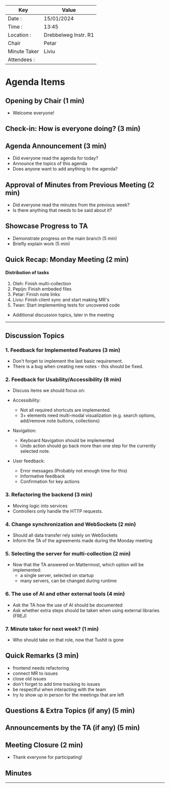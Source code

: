| Key          | Value                         |
| ------------ |-------------------------------|
| Date :       | 15/01/2024                    |
| Time :       | 13:45                         |
| Location :   | Drebbelweg Instr. R1          |
| Chair        | Petar                         |
| Minute Taker | Liviu                         |
| Attendees :  |                               |

# Agenda Items

## Opening by Chair (1 min)
- Welcome everyone!

## Check-in: How is everyone doing? (3 min)

## Agenda Announcement (3 min)

- Did everyone read the agenda for today?
- Announce the topics of this agenda
- Does anyone want to add anything to the agenda?

## Approval of Minutes from Previous Meeting (2 min)

- Did everyone read the minutes from the previous week?
- Is there anything that needs to be said about it?

## Showcase Progress to TA 

- Demonstrate progress on the main branch (5 min)
- Briefly explain work (5 min)

## Quick Recap: Monday Meeting (2 min)

#### Distribution of tasks
1. Oleh: Finish multi-collection
2. Pepijn: Finish embeded files
3. Petar: Finish note links
4. Liviu: Finish client sync and start making MR's
5. Twan: Start implementing tests for uncovered code


- Additional discussion topics, later in the meeting

---

## Discussion Topics

### 1. Feedback for Implemented Features (3 min)
- Don't forget to implement the last basic requirement.
- There is a bug when creating new notes - this should be fixed.

### 2. Feedback for Usability/Accessibility (8 min)
- Discuss items we should focus on:

- Accessibility:
    - Not all required shortcuts are implemented.
    - 3+ elements need multi-modal visualization (e.g. search options, add/remove note buttons, collections)
- Navigation:
    - Keyboard Navigation should be implemented 
    - Undo action should go back more than one step for the currently selected note.
- User feedback:
    - Error messages (Probably not enough time for this)
    - Informative feedback 
    - Confirmation for key actions


### 3. Refactoring the backend (3 min)

- Moving logic into services
- Controllers only handle the HTTP requests.

### 4. Change synchronization and WebSockets (2 min)

- Should all data transfer rely solely on WebSockets 
- Inform the TA of the agreements made during the Monday meeting

### 5. Selecting the server for multi-collection (2 min)
- Now that the TA answered on Mattermost, which option will be implemented:
    - a single server, selected on startup
    - many servers, can be changed during runtime

### 6. The use of AI and other external tools (4 min)
- Ask the TA how the use of AI should be documented
- Ask whether extra steps should be taken when using external libraries (FREJ)

### 7. Minute taker for next week? (1 min)
- Who should take on that role, now that Tushit is gone

## Quick Remarks (3 min)
- frontend needs refactoring
- connect MR to issues
- close old issues
- don't forget to add time tracking to issues
- be respectful when interacting with the team
- try to show up in person for the meetings that are left

## Questions & Extra Topics (if any) (5 min)

## Announcements by the TA (if any) (5 min)

## Meeting Closure (2 min)

- Thank everyone for participating!



## Minutes
--- 

